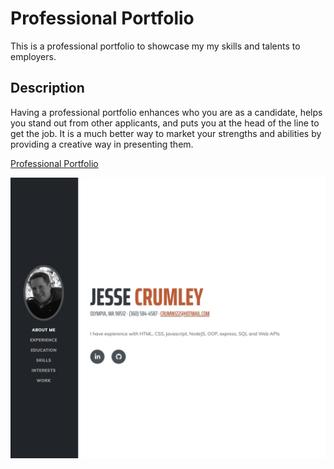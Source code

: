 # Professional Portfolio

This is a professional portfolio to showcase my my skills and talents to employers.

## Description

Having a professional portfolio enhances who you are as a candidate, helps you stand out from other applicants, and puts you at the head of the line to get the job. It is a much better way to market your strengths and abilities by providing a creative way in presenting them.

<a href=https://crumwj22.github.io/professional-portfolio>Professional Portfolio</a>

<img src="./images/proportimg.png" alt=""/>
